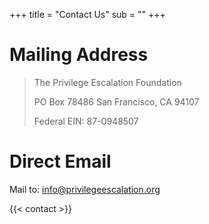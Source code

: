 +++
title = "Contact Us"
sub = ""
+++

# Mailing Address

> The Privilege Escalation Foundation
>
> PO Box 78486
> San Francisco, CA 94107
>
> Federal EIN: 87-0948507

# Direct Email

Mail to: [info@privilegeescalation.org](mailto:info@privilegeescalation.org)

{{< contact >}}